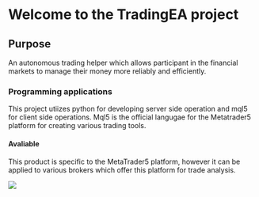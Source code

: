 
<h1>
  Welcome to the TradingEA project
</h1>

<h2>
  Purpose
</h2>

<p1>
  An autonomous trading helper which allows participant in the financial markets to       manage their money more reliably and efficiently.
</p1> 

<h3>
  Programming applications
</h3>

<p>
  This project utiizes python for developing server side operation and mql5 for client side operations. Mql5 is the official langugae for the Metatrader5 platform for creating various trading tools.
</p>

<h4>
  Avaliable
</h4>

<p>
  This product is specific to the MetaTrader5 platform, however it can be applied to various brokers which offer this platform for trade analysis.
</p>
<image src="https://1000logos.net/wp-content/uploads/2020/08/Python-Logo.png">
<style>
  image {
    height:30px;
    width:30px;
    }
</style>




